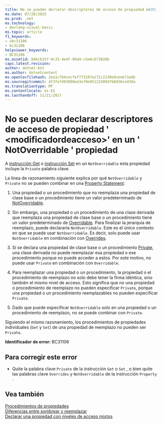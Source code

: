 ```yaml
---
title: No se pueden declarar descriptores de acceso de propiedad &#39; &lt;modificadordeacceso&gt;&#39; en un &#39; NotOverridable &#39; propiedad
ms.date: 07/20/2015
ms.prod: .net
ms.technology:
- devlang-visual-basic
ms.topic: article
f1_keywords:
- vbc31106
- bc31106
helpviewer_keywords:
- BC31106
ms.assetid: 84bcb157-9c33-4e4f-89a9-c5e6cb73028b
caps.latest.revision: 
author: dotnet-bot
ms.author: dotnetcontent
ms.openlocfilehash: 2aa1c764cecfef773197e272c2130e9ceeb71e8b
ms.sourcegitcommit: 4f3fef493080a43e70e951223894768d36ce430a
ms.translationtype: MT
ms.contentlocale: es-ES
ms.lasthandoff: 11/21/2017
---
```

# <a name="property-accessors-cannot-be-declared-39ltaccessmodifiergt39-in-a-39notoverridable39-property"></a>No se pueden declarar descriptores de acceso de propiedad &#39; &lt;modificadordeacceso&gt;&#39; en un &#39; NotOverridable &#39; propiedad
A [instrucción Get](../../visual-basic/language-reference/statements/get-statement.md) o [instrucción Set](../../visual-basic/language-reference/statements/set-statement.md) en un `NotOverridable` esta propiedad incluye la `Private` palabra clave.  
  
 La línea de razonamiento siguiente explica por qué `NotOverridable` y `Private` no se pueden combinar en una [Property Statement](../../visual-basic/language-reference/statements/property-statement.md):  
  
1.  Una propiedad o un procedimiento que no reemplaza una propiedad de clase base o un procedimiento tiene un valor predeterminado de [NotOverridable](../../visual-basic/language-reference/modifiers/notoverridable.md).  
  
2.  Sin embargo, una propiedad o un procedimiento de una clase derivada que reemplaza una propiedad de clase base o un procedimiento tiene un valor predeterminado de [Overridable](../../visual-basic/language-reference/modifiers/overridable.md). Para finalizar la jerarquía de reemplazo, puede declararla `NotOverridable`. Este es el único contexto en que se puede usar `NotOverridable`. Es decir, solo puede usar `NotOverridable` en combinación con [Overrides](../../visual-basic/language-reference/modifiers/overrides.md).  
  
3.  Si se declara una propiedad de clase base o un procedimiento [Private](../../visual-basic/language-reference/modifiers/private.md), una clase derivada no puede reemplazar esa propiedad o ese procedimiento porque no puede acceder a estos. Por este motivo, no puede usar `Private` en combinación con `Overridable`.  
  
4.  Para reemplazar una propiedad o un procedimiento, la propiedad o el procedimiento de reemplazo no solo debe tener la firma idéntica, sino también el mismo nivel de acceso. Esto significa que no una propiedad o procedimiento de reemplazo no pueden especificar `Private`, porque una propiedad o un procedimiento reemplazables no pueden especificar `Private`.  
  
5.  Dado que puede especificar `NotOverridable` solo en una propiedad o un procedimiento de reemplazo, no se puede combinar con `Private`.  
  
 Siguiendo el mismo razonamiento, los procedimientos de propiedades individuales (`Get` y `Set`) de una propiedad de reemplazo no pueden ser `Private`.  
  
 **Identificador de error:** BC31106  
  
## <a name="to-correct-this-error"></a>Para corregir este error  
  
-   Quite la palabra clave `Private` de la instrucción `Get` o `Set` , o bien quite las palabras clave `Overrides` y `NotOverridable` de la instrucción `Property` .  
  
## <a name="see-also"></a>Vea también  
 [Procedimientos de propiedades](../../visual-basic/programming-guide/language-features/procedures/property-procedures.md)  
 [Diferencias entre sombrear y reemplazar](../../visual-basic/programming-guide/language-features/declared-elements/differences-between-shadowing-and-overriding.md)  
 [Declarar una propiedad con niveles de acceso mixtos](../../visual-basic/programming-guide/language-features/procedures/how-to-declare-a-property-with-mixed-access-levels.md)
